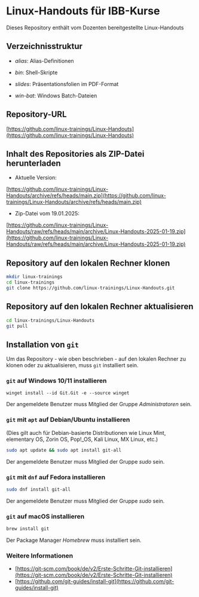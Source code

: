 # Linux-Handouts für IBB-Kurse

Dieses Repository enthält vom Dozenten bereitgestellte Linux-Handouts

## Verzeichnisstruktur

- *alias*: Alias-Definitionen

- *bin*: Shell-Skripte

- *slides*: Präsentationsfolien im PDF-Format

- *win-bat*: Windows Batch-Dateien

## Repository-URL

[https://github.com/linux-trainings/Linux-Handouts](https://github.com/linux-trainings/Linux-Handouts)

## Inhalt des Repositories als ZIP-Datei herunterladen

- Aktuelle Version:

[https://github.com/linux-trainings/Linux-Handouts/archive/refs/heads/main.zip](https://github.com/linux-trainings/Linux-Handouts/archive/refs/heads/main.zip)

- Zip-Datei vom 19.01.2025:

[https://github.com/linux-trainings/Linux-Handouts/raw/refs/heads/main/archive/Linux-Handouts-2025-01-19.zip](https://github.com/linux-trainings/Linux-Handouts/raw/refs/heads/main/archive/Linux-Handouts-2025-01-19.zip)

## Repository auf den lokalen Rechner klonen

```bash
mkdir linux-trainings
cd linux-trainings
git clone https://github.com/linux-trainings/Linux-Handouts.git
```

## Repository auf den lokalen Rechner aktualisieren

```bash
cd linux-trainings/Linux-Handouts
git pull
```

## Installation von `git`

Um das Repository - wie oben beschrieben - auf den lokalen Rechner zu klonen oder zu aktualisieren, muss `git` installiert sein.

### `git` auf Windows 10/11 installieren

```
winget install --id Git.Git -e --source winget
```

Der angemeldete Benutzer muss Mitglied der Gruppe *Administratoren* sein.

### `git` mit `apt` auf Debian/Ubuntu installieren

(Dies gilt auch für Debian-basierte Distributionen wie Linux Mint, elementary OS, Zorin OS, Pop!_OS, Kali Linux, MX Linux, etc.)

```bash
sudo apt update && sudo apt install git-all
```

Der angemeldete Benutzer muss Mitglied der Gruppe *sudo* sein.

### `git` mit `dnf` auf Fedora installieren

```bash
sudo dnf install git-all
```

Der angemeldete Benutzer muss Mitglied der Gruppe *sudo* sein.

### `git` auf macOS installieren

```bash
brew install git
```

Der Package Manager *Homebrew* muss installiert sein.

### Weitere Informationen

- [https://git-scm.com/book/de/v2/Erste-Schritte-Git-installieren](https://git-scm.com/book/de/v2/Erste-Schritte-Git-installieren)
- [https://github.com/git-guides/install-git](https://github.com/git-guides/install-git)
